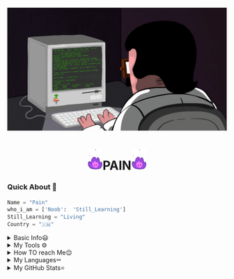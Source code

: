 [![Gif](programming.gif)](https://t.me/pain_to_this_world)

<h1 align="center"><img src="./resources/extras/geez.gif" width="35px">PAIN<img src="./resources/extras/geez.gif" width="35px"></h1>

### Quick About 🌝
```python
Name = "Pain"
who_i_am = ['Noob':  'Still_Learning']
Still_Learning = "Living"
Country = "🇮🇳"
```



<details>
  <summary>Basic Info😃</summary>

- 🔭 I’m currently working on ... [MizuharaSmexyBot](https://github.com/AnuragSharma080/MizuharaSmexyBot)
- 🌱 I’m currently learning ... Living
- 👯 I’m looking to collaborate on ... Open Source Telegram Bots
- 🤔 I’m looking for help with ... [ZeroTwo](https://github.com/AnuragSharma080/MizuharaSmexyBot)
- 💬 Ask me about ... The thing I know I'll be happy to help
- 📫 How to reach me: ... uzumakipain651@gmail.com
- 😃 I'm an Editor Logo Maker Developer Story Writer And noob
- ⚡ Fun fact: ... I dunno..
</details>

<details>
  <summary>My Tools ⚙️</summary>
  
  
  <p align='middle'>
    <code><a href="https://git-scm.com/" target="_blank"> <img width="20%"   src="https://www.vectorlogo.zone/logos/git-scm/git-scm-ar21.svg"> </a></code>
    <code><a href="https://www.python.org/" target="_blank"> <img width="20%"   src="https://www.vectorlogo.zone/logos/python/python-ar21.svg"> </a></code>
    <code><a href="https://heroku.com/" target="_blank"> <img width="20%"   src="https://www.vectorlogo.zone/logos/heroku/heroku-ar21.svg"> </a></code>
    <br />
    <code><a href="https://www.mysql.com/" target="_blank"> <img width="20%"  src="https://www.vectorlogo.zone/logos/mysql/mysql-ar21.svg"> </a></code>
    <code><a href="https://redis.io/" target="_blank"> <img width="20%"  src="https://www.vectorlogo.zone/logos/redis/redis-ar21.svg"> </a></code>
    <code><a href="https://firebase.google.com/" target="_blank"> <img width="20%"  src="https://www.vectorlogo.zone/logos/firebase/firebase-ar21.svg"> </a></code>
    <br />
    <code><a href="https://www.mongodb.com/" target="_blank"> <img width="20%"  src="https://www.vectorlogo.zone/logos/mongodb/mongodb-ar21.svg"> </a></code>
    <code><a href="https://github.com/" target="_blank"> <img width="20%"  src="https://www.vectorlogo.zone/logos/github/github-ar21.svg"> </a></code>
    <code><a href="https://gitlab.com/" target="_blank"> <img width="20%"  src="https://www.vectorlogo.zone/logos/gitlab/gitlab-ar21.svg"> </a></code>
    <br />
    <code><a href="https://telegram.org/" target="_white"> <img width="20%"  src="https://www.vectorlogo.zone/logos/telegram/telegram-ar21.svg"> </a></code>
    <br>
      </p>  
 
 
</details>

<details>
  <summary>How TO reach Me😌</summary>
    
  
  [![Telegram](https://img.shields.io/badge/Telegram-2CA5E0?style=for-the-badge&logo=telegram&logoColor=white)](https://t.me/pain_to_this_world)
  [![Gmail](https://img.shields.io/badge/Gmail-D14836?style=for-the-badge&logo=gmail&logoColor=white)](mailto:uzumakipain651@gmail.com)
  
  [![Instagram](https://img.shields.io/badge/Instagram-E4405F?style=for-the-badge&logo=instagram&logoColor=white)](https://www.instagram.com/pain_to_this_world_/?hl=en)
  [![GitHub](https://img.shields.io/badge/GitHub-100000?style=for-the-badge&logo=github&logoColor=white)](https://github.com/PainToThisWorld)
 
   </details>
   
   <details>
  <summary>My Languages⚰️</summary>
  
  
  
  ![Python](https://img.shields.io/badge/Python-3776AB?style=for-the-badge&logo=python&logoColor=white) 
  ![JavaScipt](https://img.shields.io/badge/JavaScript-323330?style=for-the-badge&logo=javascript&logoColor=F7DF1E)
  
  ![HTML](https://img.shields.io/badge/HTML-239120?style=for-the-badge&logo=html5&logoColor=white) 
  ![Java](https://img.shields.io/badge/Java-ED8B00?style=for-the-badge&logo=java&logoColor=white)
  
  ![C++](https://img.shields.io/badge/C%2B%2B-00599C?style=for-the-badge&logo=c%2B%2B&logoColor=white)
  ![Ruby](https://img.shields.io/badge/Ruby-CC342D?style=for-the-badge&logo=ruby&logoColor=white)
  
  ![C#](https://img.shields.io/badge/C%23-239120?style=for-the-badge&logo=c-sharp&logoColor=white)
  ![Cc](https://img.shields.io/badge/C-00599C?style=for-the-badge&logo=c&logoColor=white)
  
  </details>
  
  
  <details>
  <summary>My GitHub Stats⭐</summary>
   
  
  <p align='middle'><img src='https://github-readme-stats.vercel.app/api?username=AnuragSharma080&hide_border_show_icons=true&theme=midnight-purple' width='600"'></p>  
  <p align='middle'><img src='https://github-readme-streak-stats.herokuapp.com/?user=PainToThisWorld&theme=midnight-purple&show_icon=true' width='600"'></p> <p
  
  <p align='middle'><img src='https://github-readme-stats.vercel.app/api/top-langs/?username=AnuragSharma080&layout=compact&theme=midnight-purple&show_icon=true' width='600"'></p> <p
[![Readme Card](https://github-readme-stats.vercel.app/api/pin/?username=anuraghsharma080&repo=https://github.com/AnuragSharma080/MizuharaSmexyBot-readme-stats)](https://github.com/anuragsharma080/github-readme-stats)  
  
  
   #### Profile Views 
  <p align='top'><img src='https://profile-counter.glitch.me/{anuragSharma080}/count.svg'
  
</details>
